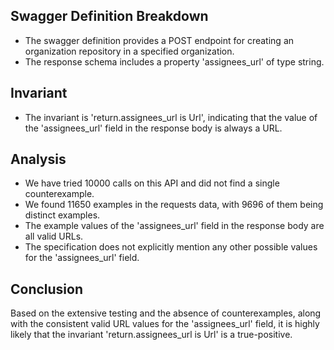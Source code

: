 ## Swagger Definition Breakdown
- The swagger definition provides a POST endpoint for creating an organization repository in a specified organization.
- The response schema includes a property 'assignees_url' of type string.

## Invariant
- The invariant is 'return.assignees_url is Url', indicating that the value of the 'assignees_url' field in the response body is always a URL.

## Analysis
- We have tried 10000 calls on this API and did not find a single counterexample.
- We found 11650 examples in the requests data, with 9696 of them being distinct examples.
- The example values of the 'assignees_url' field in the response body are all valid URLs.
- The specification does not explicitly mention any other possible values for the 'assignees_url' field.

## Conclusion
Based on the extensive testing and the absence of counterexamples, along with the consistent valid URL values for the 'assignees_url' field, it is highly likely that the invariant 'return.assignees_url is Url' is a true-positive.

